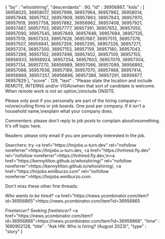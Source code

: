 {
  "by" : "whoishiring",
  "descendants" : 90,
  "id" : 36956867,
  "kids" : [ 36958025, 36958017, 36957998, 36957964, 36957982, 36958014, 36957948, 36957152, 36957909, 36957863, 36957843, 36957970, 36957919, 36957758, 36957882, 36956962, 36957408, 36957921, 36957487, 36957703, 36957777, 36957391, 36957652, 36957050, 36957090, 36957545, 36957849, 36957646, 36957684, 36957135, 36957519, 36957333, 36957628, 36957667, 36957515, 36957378, 36957507, 36956941, 36957359, 36957295, 36957326, 36957271, 36957374, 36957300, 36957153, 36957159, 36957180, 36957043, 36957289, 36957102, 36957496, 36957452, 36957109, 36957155, 36956933, 36956924, 36957254, 36957603, 36957079, 36957304, 36957134, 36957270, 36956989, 36957066, 36957099, 36956892, 36957088, 36957636, 36957189, 36957070, 36957468, 36957414, 36956869, 36957257, 36956896, 36957388, 36957291, 36956877, 36957829 ],
  "score" : 129,
  "text" : "Please state the location and include REMOTE, INTERNS and&#x2F;or VISA\nwhen that sort of candidate is welcome. When remote work is <i>not</i> an option,\ninclude ONSITE.<p>Please only post if you personally are part of the hiring company—no\nrecruiting firms or job boards. One post per company. If it isn&#x27;t a household name,\nexplain what your company does.<p>Commenters: please don&#x27;t reply to job posts to complain about\nsomething. It&#x27;s off topic here.<p>Readers: please only email if you are personally interested in the job.<p>Searchers: try <a href=\"https:&#x2F;&#x2F;hnjobs.u-turn.dev\" rel=\"nofollow noreferrer\">https:&#x2F;&#x2F;hnjobs.u-turn.dev</a>, <a href=\"https:&#x2F;&#x2F;hnhired.fly.dev\" rel=\"nofollow noreferrer\">https:&#x2F;&#x2F;hnhired.fly.dev</a>,\n<a href=\"https:&#x2F;&#x2F;kennytilton.github.io&#x2F;whoishiring&#x2F;\" rel=\"nofollow noreferrer\">https:&#x2F;&#x2F;kennytilton.github.io&#x2F;whoishiring&#x2F;</a>, <a href=\"https:&#x2F;&#x2F;hnjobs.emilburzo.com\" rel=\"nofollow noreferrer\">https:&#x2F;&#x2F;hnjobs.emilburzo.com</a>.<p>Don&#x27;t miss these other fine threads:<p><i>Who wants to be hired?</i> <a href=\"https:&#x2F;&#x2F;news.ycombinator.com&#x2F;item?id=36956865\">https:&#x2F;&#x2F;news.ycombinator.com&#x2F;item?id=36956865</a><p><i>Freelancer? Seeking freelancer?</i> <a href=\"https:&#x2F;&#x2F;news.ycombinator.com&#x2F;item?id=36956866\">https:&#x2F;&#x2F;news.ycombinator.com&#x2F;item?id=36956866</a>",
  "time" : 1690902128,
  "title" : "Ask HN: Who is hiring? (August 2023)",
  "type" : "story"
}
